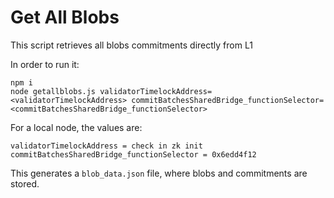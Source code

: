# Get All Blobs

This script retrieves all blobs commitments directly from L1

In order to run it:

```
npm i
node getallblobs.js validatorTimelockAddress=<validatorTimelockAddress> commitBatchesSharedBridge_functionSelector=<commitBatchesSharedBridge_functionSelector>
```

For a local node, the values are:

```
validatorTimelockAddress = check in zk init
commitBatchesSharedBridge_functionSelector = 0x6edd4f12
```

This generates a `blob_data.json` file, where blobs and commitments are stored.
